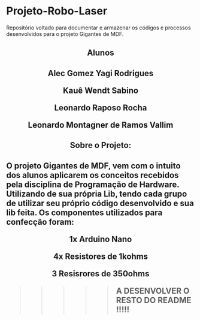 # Projeto-Robo-Laser
Repositório voltado para documentar e armazenar os códigos e processos desenvolvidos para o projeto Gigantes de MDF.


<!-- // ALUNOS INTEGRANTES DO GRUPO // -->

<h2 align="center" color="black" fontsize="18">Alunos<h2>

<p align="center">Alec Gomez Yagi Rodrigues<p>
<p align="center">Kauê Wendt Sabino<p>
<p align="center">Leonardo Raposo Rocha<p>
<p align="center">Leonardo Montagner de Ramos Vallim<p>


<h2 align="center" color="black">Sobre o Projeto:<h2>
 
O projeto Gigantes de MDF, vem com o intuito dos alunos aplicarem os conceitos recebidos pela disciplina de Programação de Hardware. Utilizando de sua própria Lib, tendo cada grupo de utilizar seu próprio código desenvolvido e sua lib feita. Os componentes utilizados para confecção foram:

<div>
    <p align="center">1x Arduino Nano<p>
    <p align="center">4x Resistores de 1kohms<p>
    <p align="center">3 Resisrores de 350ohms<p>
<div>

>>>>> A DESENVOLVER O RESTO DO README !!!!!


